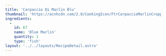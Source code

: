 ```yaml
---
title: 'Carpaccio Di Marlin Blu'
thumbnail: 'https://acnhcdn.com/2.0/CookingIcon/FtrCarpaccioMarlinCropped.png'
ingredients:
  -
    id: 67
    name: 'Blue Marlin'
    quantity: 1
    type: 'fish'
layout: '../../layouts/RecipeDetail.astro'
---
```

